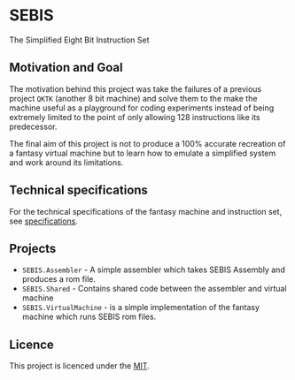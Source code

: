 # SEBIS
The Simplified Eight Bit Instruction Set

## Motivation and Goal
The motivation behind this project was take the failures of a previous project `QKTK` (another 8 bit machine) and solve them to the make the machine useful as a playground for coding experiments instead of being extremely limited to the point of only allowing 128 instructions like its predecessor.

The final aim of this project is not to produce a 100% accurate recreation of a fantasy virtual machine but to learn how to emulate a simplified system and work around its limitations.

## Technical specifications
For the technical specifications of the fantasy machine and instruction set, see [specifications](docs/specifications).

## Projects
- `SEBIS.Assembler` - A simple assembler which takes SEBIS Assembly and produces a rom file.
- `SEBIS.Shared` - Contains shared code between the assembler and virtual machine
- `SEBIS.VirtualMachine` - is a simple implementation of the fantasy machine which runs SEBIS rom files.

## Licence
This project is licenced under the [MIT](LICENSE).
